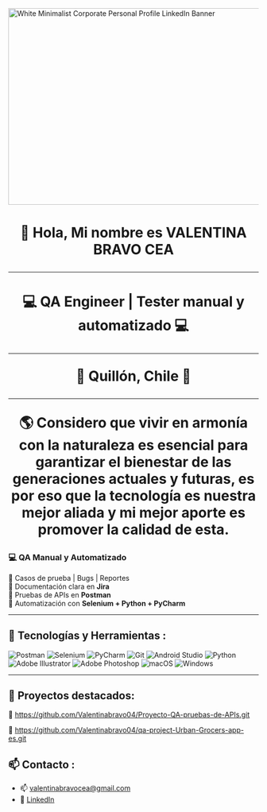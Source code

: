 
<img width="1584" height="396" alt="White Minimalist Corporate Personal Profile LinkedIn Banner" src="https://github.com/user-attachments/assets/a8d0acf9-6e61-432b-af1f-495f41831e62" />


<h1 align="center"> 👋 Hola, Mi nombre es VALENTINA BRAVO CEA  

---
  
<h1 align="center"> 💻 QA Engineer | Tester manual y automatizado 💻

---

📍   Quillón, Chile 🌄 


---

🌎 Considero que vivir en armonía con la naturaleza es esencial para garantizar el bienestar de las generaciones actuales y futuras, es por eso que la tecnología es nuestra mejor aliada y mi mejor aporte es promover la calidad de esta.






###  💻 QA Manual y Automatizado

🧪 Casos de prueba | Bugs | Reportes  
📌 Documentación clara en **Jira**   
🔁 Pruebas de APIs en **Postman**  
🤖 Automatización con **Selenium + Python + PyCharm**  

---

## 🚀 Tecnologías y Herramientas :

![Postman](https://img.shields.io/badge/Postman-orange?style=flat&logo=postman&logoColor=white)
![Selenium](https://img.shields.io/badge/Selenium-43B02A?style=flat&logo=selenium&logoColor=white)
![PyCharm](https://img.shields.io/badge/PyCharm-green?style=flat&logo=jetbrains&logoColor=white)
![Git](https://img.shields.io/badge/Git-F05032?style=flat&logo=git&logoColor=white)
![Android Studio](https://img.shields.io/badge/Android%20Studio-3DDC84?style=flat&logo=androidstudio&logoColor=white)
![Python](https://img.shields.io/badge/Python-3776AB?style=flat&logo=python&logoColor=white)
![Adobe Illustrator](https://img.shields.io/badge/adobe%20illustrator-%23FF9A00.svg?style=for-the-badge&logo=adobe%20illustrator&logoColor=white)
![Adobe Photoshop](https://img.shields.io/badge/adobe%20photoshop-%2331A8FF.svg?style=for-the-badge&logo=adobe%20photoshop&logoColor=white)
![macOS](https://img.shields.io/badge/mac%20os-000000?style=for-the-badge&logo=macos&logoColor=F0F0F0)
![Windows](https://img.shields.io/badge/Windows-0078D6?style=for-the-badge&logo=windows&logoColor=white)

---

## 📂 Proyectos destacados:

🔗 https://github.com/Valentinabravo04/Proyecto-QA-pruebas-de-APIs.git


🔗 https://github.com/Valentinabravo04/qa-project-Urban-Grocers-app-es.git


## 📫 Contacto :

- 📫 valentinabravocea@gmail.com
- 🔗 [LinkedIn](https://www.linkedin.com/in/valentinabravocea/)
 
